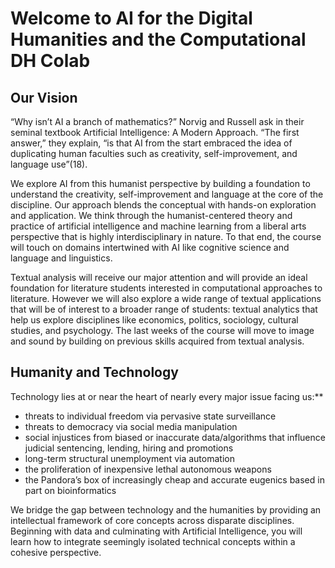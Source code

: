 # Welcome to AI for the Digital Humanities and the Computational DH Colab

## **Our Vision**

“Why isn’t AI a branch of mathematics?” Norvig and Russell ask in their seminal textbook Artificial Intelligence: A Modern Approach. “The first answer,” they explain, “is that AI from the start embraced the idea of duplicating human faculties such as creativity, self-improvement, and language use”(18).

We explore AI from this humanist perspective by building a foundation to understand the creativity, self-improvement and language at the core of the discipline. Our approach blends the conceptual with hands-on exploration and application. We think through the humanist-centered theory and practice of artificial intelligence and machine learning from a liberal arts perspective that is highly interdisciplinary in nature. To that end, the course will touch on domains intertwined with AI like cognitive science and language and linguistics.

Textual analysis will receive our major attention and will provide an ideal foundation for literature students interested in computational approaches to literature. However we will also explore a wide range of textual applications that will be of interest to a broader range of students: textual analytics that help us explore disciplines like economics, politics, sociology, cultural studies, and psychology. The last weeks of the course will move to image and sound by building on previous skills acquired from textual analysis.


## **Humanity and Technology**

Technology lies at or near the heart of nearly every major issue facing us:**

* threats to individual freedom via pervasive state surveillance
* threats to democracy via social media manipulation
* social injustices from biased or inaccurate data/algorithms that influence judicial sentencing, lending, hiring and promotions
* long-term structural unemployment via automation
* the proliferation of inexpensive lethal autonomous weapons
* the Pandora’s box of increasingly cheap and accurate eugenics based in part on bioinformatics

We bridge the gap between technology and the humanities by providing an intellectual framework of core concepts across disparate disciplines. Beginning with data and culminating with Artificial Intelligence, you will learn how to integrate seemingly isolated technical concepts within a cohesive perspective.